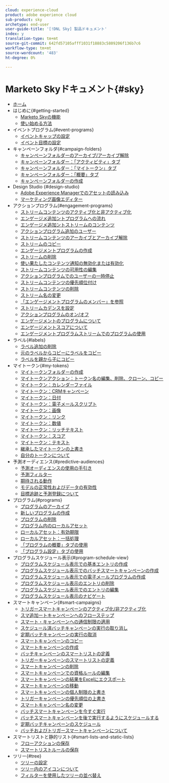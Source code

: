 ```yaml
---
cloud: experience-cloud
product: adobe experience cloud
sub-product: sky
archetype: end-user
user-guide-title: '[!DNL Sky] 製品ドキュメント'
index: y
translation-type: tm+mt
source-git-commit: 642fd57105afff1031f18883c5809206f136b7c6
workflow-type: tm+mt
source-wordcount: '483'
ht-degree: 0%

---
```



# Marketo Skyドキュメント{#sky}

+ [ホーム](home.md)
+ はじめに{#getting-started}
   + [Marketo Skyの機能](marketo-sky-features.md)
   + [使い始める方法](how-to-enable-roles-for-marketo-sky.md)
+ イベントプログラム{#event-programs}
   + [イベントキャップの設定](setting-an-event-cap.md)
   + [イベント目標の設定](setting-event-goals.md)
+ キャンペーンフォルダ{#campaign-folders}
   + [キャンペーンフォルダーのアーカイブ/アーカイブ解除](archive-unarchive-a-campaign-folder.md)
   + [キャンペーンフォルダー：「アクティビティ」タブ](campaign-folder-activities-tab.md)
   + [キャンペーンフォルダー：「マイトークン」タブ](campaign-folder-my-tokens-tab.md)
   + [キャンペーンフォルダー：「概要」タブ](campaign-folder-overview-tab.md)
   + [キャンペーンフォルダーの作成](create-a-campaign-folder.md)
+ Design Studio {#design-studio}
   + [Adobe Experience Managerでのアセットの読み込み](importing-assets-with-adobe-experience-manager.md)
   + [マーケティング画像エディター](marketo-image-editor.md)
+ アクションプログラム{#engagement-programs}
   + [ストリームコンテンツのアクティブ化と非アクティブ化](activate-and-deactivate-stream-content.md)
   + [エンゲージメ追加ントプログラムへの流れ](add-a-stream-to-an-engagement-program.md)
   + [エンゲージメ追加ントストリームのコンテンツ](add-content-to-an-engagement-stream.md)
   + [アクションプログラム追加のユーザー](add-people-to-an-engagement-program.md)
   + [ストリームコンテンツのアーカイブとアーカイブ解除](archive-and-unarchive-stream-content.md)
   + [ストリームのコピー](clone-a-stream.md)
   + [エンゲージメントプログラムの作成](create-an-engagement-program.md)
   + [ストリームの削除](delete-a-stream.md)
   + [使い果たしたコンテンツ通知の無効化または有効化](disable-or-enable-exhausted-content-notifications.md)
   + [ストリームコンテンツの可用性の編集](edit-availability-of-stream-content.md)
   + [アクションプログラムでのユーザーの一時停止](pause-people-in-an-engagement-program.md)
   + [ストリームコンテンツの優先順位付け](prioritize-stream-content.md)
   + [ストリームコンテンツの削除](remove-stream-content.md)
   + [ストリーム名の変更](rename-a-stream.md)
   + [「エンゲージメントプログラムのメンバー」を参照](see-members-of-an-engagement-program.md)
   + [ストリームカデンスを設定](set-stream-cadence.md)
   + [アクションプログラムのオン/オフ](turn-an-engagement-program-on-and-off.md)
   + [エンゲージメントのプログラムについて](understanding-engagement-programs.md)
   + [エンゲージメントスコアについて](understanding-the-engagement-score.md)
   + [エンゲージメントプログラムストリームでのプログラムの使用](using-a-program-in-an-engagement-program-stream.md)
+ ラベル{#labels}
   + [ラベル追加の削除](add-and-remove-labels.md)
   + [元のラベルからコピーにラベルをコピー](copy-labels-from-original-to-clone.md)
   + [ラベルを親から子にコピー](copy-labels-from-parent-to-child.md)
+ マイトークン{#my-tokens}
   + [マイトークンフォルダーの作成](create-my-token-folders.md)
   + [マイトークンアクション：トークン名の編集、削除、クローン、コピー](my-token-actions-edit-delete-clone-and-copy-token-names.md)
   + [マイトークン：カレンダーファイル](my-token-calendar-file.md)
   + [マイトークン：CRMキャンペーン](my-token-crm-campaign.md)
   + [マイトークン：日付](my-token-date.md)
   + [マイトークン：電子メールスクリプト](my-token-email-script.md)
   + [マイトークン：画像](my-token-image.md)
   + [マイトークン：リンク](my-token-link.md)
   + [マイトークン：数値](my-token-number.md)
   + [マイトークン：リッチテキスト](my-token-rich-text.md)
   + [マイトークン：スコア](my-token-score.md)
   + [マイトークン：テキスト](my-token-text.md)
   + [継承したマイトークンの上書き](override-an-inherited-my-token.md)
   + [自分のトークンについて](understanding-my-tokens.md)
+ 予測オーディエンス{#predictive-audiences}
   + [予測オーディエンスの使用の手引き](getting-started-with-predictive-audiences.md)
   + [予測フィルター](predictive-filters.md)
   + [期待される動作](expected-behavior.md)
   + [モデルの正常性およびデータの有効性](model-health-and-data-validity.md)
   + [目標追跡と予測登録について](understanding-goal-tracking-and-projected-registrations.md)
+ プログラム{#programs}
   + [プログラムのアーカイブ](archive-a-program.md)
   + [新しいプログラムの作成](create-a-new-program.md)
   + [プログラムの削除](delete-a-program.md)
   + [プログラム内のローカルアセット](local-assets-in-a-program.md)
   + [ローカルアセット：有効期限](local-assets-expiration.md)
   + [ローカルアセット：一括処理](local-assets-mass-actions.md)
   + [「プログラムの概要」タブの使用](using-the-program-overview-tab.md)
   + [「プログラム設定」タブの使用](using-the-program-setup-tab.md)
+ プログラムスケジュール表示{#program-schedule-view}
   + [プログラムスケジュール表示での基本エントリの作成](create-a-basic-entry-in-program-schedule-view.md)
   + [プログラムスケジュール表示でのバッチスマートキャンペーンの作成](create-a-batch-smart-campaign-in-program-schedule-view.md)
   + [プログラムスケジュール表示での電子メールプログラムの作成](create-an-email-program-in-program-schedule-view.md)
   + [プログラムスケジュール表示のエントリの削除](delete-an-entry-in-program-schedule-view.md)
   + [プログラムスケジュール表示でのエントリの編集](edit-an-entry-in-program-schedule-view.md)
   + [プログラムスケジュール表示のナビゲート](navigating-program-schedule-view.md)
+ スマートキャンペーン{#smart-campaigns}
   + [トリガースマートキャンペーンのアクティブ化/非アクティブ化](activate-deactivate-a-trigger-smart-campaign.md)
   + [スマ追加ートキャンペーンへのフローステップ](add-a-flow-step-to-a-smart-campaign.md)
   + [スマート・キャンペーンへの通信制限の適用](apply-communication-limits-to-a-smart-campaign.md)
   + [スケジュール済バッチキャンペーンの実行の取り消し](cancel-a-scheduled-batch-campaign-run.md)
   + [定期バッチキャンペーンの実行の取消](cancel-a-scheduled-recurring-batch-campaign-run.md)
   + [スマートキャンペーンのコピー](clone-a-smart-campaign.md)
   + [スマートキャンペーンの作成](create-a-smart-campaign.md)
   + [バッチキャンペーンのスマートリストの定義](define-a-smart-list-for-a-batch-campaign.md)
   + [トリガーキャンペーンのスマートリストの定義](define-a-smart-list-for-a-trigger-campaign.md)
   + [スマートキャンペーンの削除](delete-a-smart-campaign.md)
   + [スマートキャンペーンでの資格ルールの編集](edit-qualification-rules-in-a-smart-campaign.md)
   + [スマートキャンペーンの結果をExcelにエクスポート](export-smart-campaign-results-to-excel.md)
   + [スマートキャンペーンの移動](move-a-smart-campaign.md)
   + [スマートキャンペーンの個人制限の上書き](override-person-restrictions-in-a-smart-campaign.md)
   + [トリガーキャンペーンの優先順位の上書き](priority-override-for-trigger-campaigns.md)
   + [スマートキャンペーン名の変更](rename-a-smart-campaign.md)
   + [バッチスマートキャンペーンを今すぐ実行](run-a-batch-smart-campaign-now.md)
   + [バッチスマートキャンペーンを後で実行するようにスケジュールする](schedule-a-batch-smart-campaign-to-run-later.md)
   + [定期バッチキャンペーンのスケジュール](schedule-a-recurring-batch-campaign.md)
   + [バッチおよびトリガースマートキャンペーンについて](understanding-batch-and-trigger-smart-campaigns.md)
+ スマートリストと静的リスト{#smart-lists-and-static-lists}
   + [フローアクションの保存](save-flow-actions.md)
   + [スマートリストルールの保存](save-smart-list-rules.md)
+ ツリー{#tree}
   + [ツリーの設定](configuring-the-tree.md)
   + [ツリー内のアイコンについて](understanding-icons-in-the-tree.md)
   + [フィルターを使用したツリーの並べ替え](use-filters-to-sort-the-tree.md)

